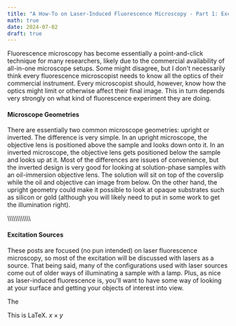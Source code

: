 ```yaml
---
title: "A How-To on Laser-Induced Fluorescence Microscopy - Part 1: Excitation"
math: true
date: 2024-07-02
draft: true
---
```


Fluorescence microscopy has become essentially a point-and-click technique for many researchers, likely due to the commercial availability of all-in-one microscope setups. Some might disagree, but I don't necessarily think every fluorescence microscopist needs to know all the optics of their commercial instrument. Every microscopist should, however, know how the optics might limit or otherwise affect their final image. This in turn depends very strongly on what kind of fluorescence experiment they are doing.

#### Microscope Geometries

There are essentially two common microscope geometries: upright or inverted. The difference is very simple. In an upright microscope, the objective lens is positioned above the sample and looks down onto it. In an inverted microscope, the objective lens gets positioned below the sample and looks up at it. Most of the differences are issues of convenience, but the inverted design is very good for looking at solution-phase samples with an oil-immersion objective lens. The solution will sit on top of the coverslip while the oil and objective can image from below. On the other hand, the upright geometry could make it possible to look at opaque substrates such as silicon or gold (although you will likely need to put in some work to get the illumination right). 

\\\\\\\\\\\\\\\\\\\\\\\

#### Excitation Sources

These posts are focused (no pun intended) on laser fluorescence microscopy, so most of the excitation will be discussed with lasers as a source. That being said, many of the configurations used with laser sources come out of older ways of illuminating a sample with a lamp. Plus, as nice as laser-induced fluorescence is, you'll want to have some way of looking at your surface and getting your objects of interest into view.

The

This is LaTeX. $x \times y$ 
